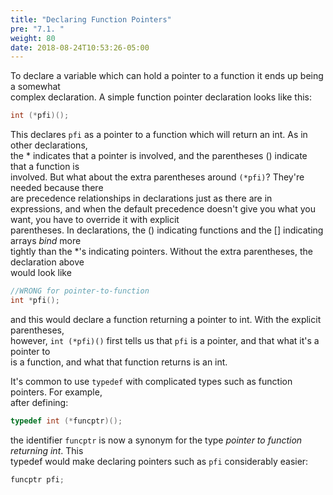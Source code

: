 ```yaml
---
title: "Declaring Function Pointers"
pre: "7.1. "
weight: 80
date: 2018-08-24T10:53:26-05:00
---
```


To	declare	a	variable	which	can	hold	a	pointer	to	a	function	it	ends	up	being	a	somewhat	
complex	declaration.	A	simple	function	pointer	declaration	looks	like	this:

```c
int (*pfi)();
```

This	declares `pfi` as	a	pointer	to	a	function	which	will	return	an int.	As	in	other	declarations,	
the * indicates	that	a	pointer	is	involved,	and	the	parentheses () indicate	that	a	function	is	
involved.	But	what	about	the	extra	parentheses	around `(*pfi)`?	They're	needed	because	there	
are	precedence	relationships	in	declarations	just	as	there	are	in	expressions,	and	when	the	
default	precedence	doesn't	give	you	what	you	want,	you	have	to	override	it	with	explicit	
parentheses.	In	declarations,	the () indicating	functions	and	the [] indicating	arrays	*bind*	more	
tightly	than	the *'s	indicating	pointers.	Without	the	extra	parentheses,	the	declaration	above	
would	look	like

```c
//WRONG for pointer-to-function
int *pfi(); 
```

and	this	would	declare	a	function	returning	a	pointer	to int.	With	the	explicit	parentheses,	
however, `int (*pfi)()` first tells	us	that `pfi` is	a	pointer,	and	that	what	it's	a	pointer	to	
is	a	function,	and	what	that	function	returns	is	an int.

It's	common	to	use	`typedef` with	complicated	types	such	as	function	pointers.	For	example,	
after	defining:

```c
typedef int (*funcptr)();
```

the	identifier `funcptr` is	now	a	synonym	for	the	type	*pointer	to	function	returning	int*.	This	
typedef would	make	declaring	pointers	such	as `pfi` considerably	easier:

```c
funcptr pfi;
```